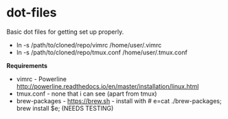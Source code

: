# dot-files

Basic dot files for getting set up properly.

- ln -s /path/to/cloned/repo/vimrc /home/user/.vimrc
- ln -s /path/to/cloned/repo/tmux.conf /home/user/.tmux.conf

<b>Requirements</b> 

  - vimrc - Powerline http://powerline.readthedocs.io/en/master/installation/linux.html
  - tmux.conf - none that i can see (apart from tmux)
  - brew-packages - https://brew.sh - install with # e=cat ./brew-packages; brew install $e; (NEEDS TESTING)
